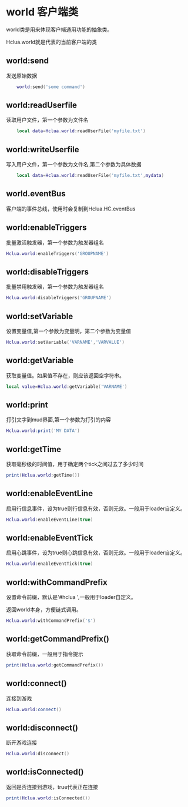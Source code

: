 # world 客户端类

world类是用来体现客户端通用功能的抽象类。

Hclua.world就是代表的当前客户端的类

## world:send

发送原始数据
```lua
    world:send('some command')
```

## world:readUserfile

读取用户文件，第一个参数为文件名
```lua
    local data=Hclua.world:readUserFile('myfile.txt')
```

## world:writeUserfile

写入用户文件，第一个参数为文件名,第二个参数为具体数据
```lua
    local data=Hclua.world:readUserFile('myfile.txt',mydata)
```

## world.eventBus

客户端的事件总线，使用时会复制到Hclua.HC.eventBus

## world:enableTriggers

批量激活触发器，第一个参数为触发器组名

```lua
Hclua.world:enableTriggers('GROUPNAME')
```

## world:disableTriggers

批量禁用触发器，第一个参数为触发器组名

```lua
Hclua.world:disableTriggers('GROUPNAME')
```

## world:setVariable
设置变量值,第一个参数为变量明，第二个参数为变量值
```lua
Hclua.world:setVariable('VARNAME','VARVALUE')
```

## world:getVariable
获取变量值。如果值不存在，则应该返回空字符串。
```lua
local value=Hclua.world:getVariable('VARNAME')
```

## world:print
打引文字到mud界面,第一个参数为打引的内容
```lua
Hclua.world:print('MY DATA')
```

## world:getTime
获取毫秒级的时间值，用于确定两个tick之间过去了多少时间
```lua
print(Hclua.world:getTime())
```

## world:enableEventLine

启用行信息事件，设为true则行信息有效，否则无效。一般用于loader自定义。
```lua
Hclua.world:enableEventLine(true)
```

## world:enableEventTick

启用心跳事件，设为true则心跳信息有效，否则无效。一般用于loader自定义。
```lua
Hclua.world:enableEventTick(true)
```

## world:withCommandPrefix

设置命令前缀，默认是'#hclua ',一般用于loader自定义。

返回world本身，方便链式调用。

```lua
Hclua.world:withCommandPrefix('$')
```

## world:getCommandPrefix()

获取命令前缀，一般用于指令提示

```lua
print(Hclua.world:getCommandPrefix())
```

## world:connect()

连接到游戏
```lua
Hclua.world:connect()
```

## world:disconnect()

断开游戏连接
```lua
Hclua.world:disconnect()
```

## world:isConnected()

返回是否连接到游戏，true代表正在连接
```lua
print(Hclua.world:isConnected())
```